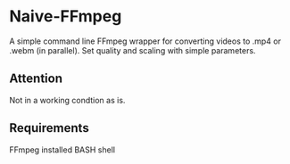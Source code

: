 Naive-FFmpeg
============

A simple command line FFmpeg wrapper for converting videos to .mp4 or .webm (in parallel). Set quality and scaling with simple parameters.

Attention
----------
Not in a working condtion as is.

Requirements
----------
FFmpeg installed
BASH shell



